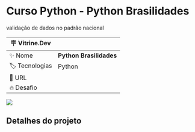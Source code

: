 # Curso Python - Python Brasilidades

validação de dados no padrão nacional

| :placard: Vitrine.Dev |     |
| -------------  | --- |
| :sparkles: Nome        | **Python Brasilidades**
| :label: Tecnologias | Python
| :rocket: URL         | 
| :fire: Desafio     | 

<!-- Inserir imagem com a #vitrinedev ao final do link -->
![](https://www.alura.com.br/assets/api/cursos/python-validacao-dados.svg)

## Detalhes do projeto



